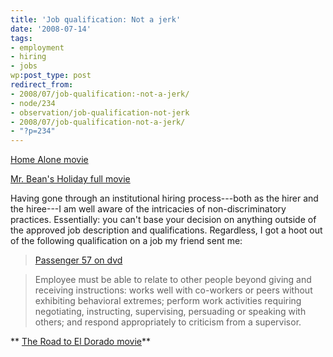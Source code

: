 ```yaml
---
title: 'Job qualification: Not a jerk'
date: '2008-07-14'
tags:
- employment
- hiring
- jobs
wp:post_type: post
redirect_from:
- 2008/07/job-qualification:-not-a-jerk/
- node/234
- observation/job-qualification-not-jerk
- 2008/07/job-qualification-not-a-jerk/
- "?p=234"
---
```


[Home Alone movie](http://www.womeningreen.org/?home_alone)

[Mr. Bean's Holiday full movie](http://www.centralbasin.org/blog/?mr_bean_s_holiday)

Having gone through an institutional hiring process---both as the hirer and the hiree---I am well aware of the intricacies of non-discriminatory practices. Essentially: you can't base your decision on anything outside of the approved job description and qualifications. Regardless, I got a hoot out of the following qualification on a job my friend sent me:

>

>

> [Passenger 57 on dvd](http://utero.pe/?passenger_57)

> Employee must be able to relate to other people beyond giving and receiving instructions: works well with co-workers or peers without exhibiting behavioral extremes; perform work activities requiring negotiating, instructing, supervising, persuading or speaking with others; and respond appropriately to criticism from a supervisor.

** [The Road to El Dorado movie](http://utero.pe/?the_road_to_el_dorado)**
